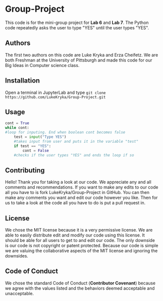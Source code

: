 # Group-Project
This code is for the mini-group project for **Lab 6** and **Lab 7**. The Python code repeatedly asks the user to type "YES" until the user types "YES".
## Authors
The first two authors on this code are Luke Kryka and Erza Cheifetz. We are both Freshman at the University of Pittsburgh and made this code for our Big Ideas in Computer science class. 
## Installation
Open a terminal in JupyterLab and type
`git clone https://github.com/LukeKryka/Group-Project.git`
## Usage
```Python
cont = True
while cont: 
#loop for inputing. End when boolean cont becomes false
    test = input("Type YES")
    #takes input from user and puts it in the variable "test"
    if test == "YES":
        cont = False
   	#checks if the user types "YES" and ends the loop if so
```
## Contributing
Hello! Thank you for taking a look at our code. We appreciate any and all comments and recommendations. If you want to make any edits to our code all you have to is fork LukeKryka/Group-Project in GitHub. You can then make any comments you want and edit our code however you like. Then for us to take a look at the code all you have to do is put a pull request in. 
## License
We chose the MIT license because it is a very permissive license. We are able to easily distribute edit and modify our code using this license. It should be able for all users to get to and edit our code. The only downside is our code is not copyright or patent protected. Because our code is simple we are valuing the collaborative aspects of the MIT license and ignoring the downsides. 
## Code of Conduct
We chose the standard Code of Conduct (**Contributor Covenant**) because we agree with the values listed and the behaviors deemed acceptable and unacceptable.
